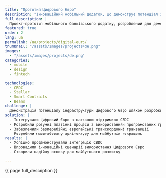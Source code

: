```yaml
---
title: "Прототип Цифрового Євро"
description: "Інноваційний мобільний додаток, що демонструє потенціал інфраструктури Цифрового Євро"
full_description: |
  Проект-прототип мобільного банківського додатку, розроблений для демонстрації інноваційних можливостей інфраструктури Цифрового Євро. Проект зосереджений на створенні масштабованої архітектури, безперебійних транскордонних транзакціях та функціях програмованих грошей при дотриманні нормативних вимог.
featured: true
order: 2
lang: ua
permalink: /ua/projects/digital-euro/
thumbnail: "/assets/images/projects/de.png"
images:
  - "/assets/images/projects/de.png"
categories:
  - mobile
  - design
  - fintech

technologies:
  - CBDC
  - Stellar
  - Smart Contracts
  - Beans
challenge: |
  Демонстрація потенціалу інфраструктури Цифрового Євро шляхом розробки мобільного додатку з такими функціями, як програмовані гроші, безперебійні європейські транскордонні транзакції та вбудована відповідність протоколам AML/KYC, при збереженні масштабованості для майбутнього розширення.
solution: |
  - Інтегрували Цифровий Євро з нативною підтримкою CBDC
  - Розробили розумні платіжні процеси з використанням програмованих грошей
  - Забезпечили безперебійні європейські транскордонні транзакції
  - Розробили масштабовану архітектуру для майбутніх покращень
results: |
  - Успішно продемонстрували інтеграцію CBDC
  - Впровадили інноваційні сценарії використання Цифрового Євро
  - Створили надійну основу для майбутнього розвитку

---
```


{{ page.full_description }}